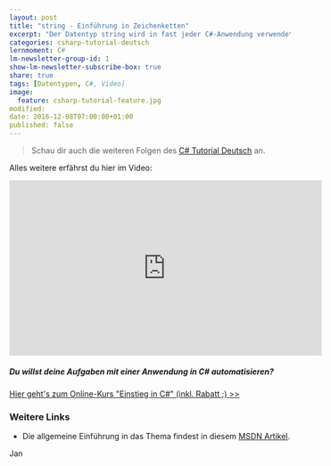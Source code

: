 ```yaml
---
layout: post
title: "string - Einführung in Zeichenketten"
excerpt: "Der Datentyp string wird in fast jeder C#-Anwendung verwendet. Hier erfährst du die Grundlagen!"
categories: csharp-tutorial-deutsch
lernmoment: C#
lm-newsletter-group-id: 1
show-lm-newsletter-subscribe-box: true
share: true
tags: [Datentypen, C#, Video]
image:
  feature: csharp-tutorial-feature.jpg
modified:
date: 2016-12-08T07:00:00+01:00
published: false
---
```


> Schau dir auch die weiteren Folgen des [C# Tutorial Deutsch](/csharp-tutorial-deutsch/) an.


Alles weitere erfährst du hier im Video:

<iframe width="560" height="315" src="https://www.youtube.com/embed/tbd" frameborder="0" allowfullscreen></iframe>

<div class="subscribe-notice">
<h5>Du willst deine Aufgaben mit einer Anwendung in C# automatisieren?</h5>
<a markdown="0" href="https://www.udemy.com/einstieg-in-csharp-software-programmieren-wie-ein-profi/?couponCode=UCSK_LM2016-110" class="notice-button">Hier geht's zum Online-Kurs "Einstieg in C#" (inkl. Rabatt ;) >></a>
</div>

### Weitere Links

 - Die allgemeine Einführung in das Thema findest in diesem [MSDN Artikel](https://msdn.microsoft.com/de-de/library/a65txexh.aspx).

Jan
